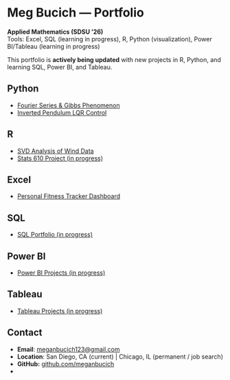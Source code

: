 # Meg Bucich — Portfolio

**Applied Mathematics (SDSU ’26)**  
Tools: Excel, SQL (learning in progress), R, Python (visualization), Power BI/Tableau (learning in progress)

This portfolio is **actively being updated** with new projects in R, Python, and learning SQL, Power BI, and Tableau.  
## Python
- [Fourier Series & Gibbs Phenomenon](./Python/Fourier_Gibbs/README.md)
- [Inverted Pendulum LQR Control](./Python/Inverted_Pendulum/README.md)

## R
- [SVD Analysis of Wind Data](./R/SVD_WindData/README.md)
- [Stats 610 Project (in progress)](./R/Stats610_Project/README.md)

## Excel
- [Personal Fitness Tracker Dashboard](./Excel/Fitness_Tracker/README.md)

## SQL
- [SQL Portfolio (in progress)](./SQL/README.md)

## Power BI
- [Power BI Projects (in progress)](./PowerBI/README.md)

## Tableau
- [Tableau Projects (in progress)](./Tableau/README.md)


## Contact
- **Email**: meganbucich123@gmail.com
- **Location**: San Diego, CA (current) | Chicago, IL (permanent / job search)
- **GitHub:** [github.com/meganbucich](https://github.com/megbucich)
- 

